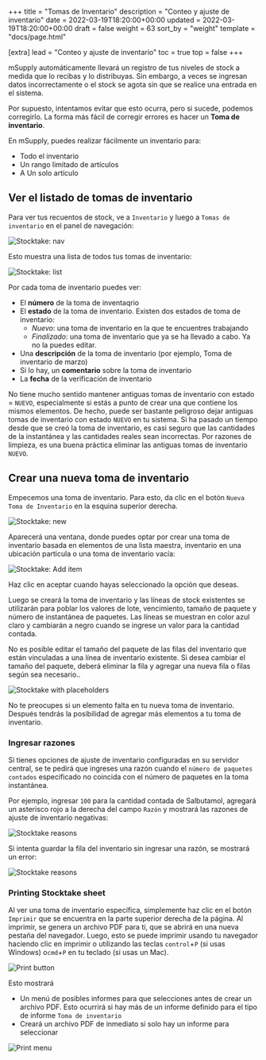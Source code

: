 +++
title = "Tomas de Inventario"
description = "Conteo y ajuste de inventario"
date = 2022-03-19T18:20:00+00:00
updated = 2022-03-19T18:20:00+00:00
draft = false
weight = 63
sort_by = "weight"
template = "docs/page.html"

[extra]
lead = "Conteo y ajuste de inventario"
toc = true
top = false
+++

mSupply automáticamente llevará un registro de tus niveles de stock a medida que lo recibas y lo distribuyas. Sin embargo, a veces se ingresan datos incorrectamente o el stock se agota sin que se realice una entrada en el sistema.

Por supuesto, intentamos evitar que esto ocurra, pero si sucede, podemos corregirlo. La forma más fácil de corregir errores es hacer un **Toma de inventario**.

En mSupply, puedes realizar fácilmente un inventario para:

- Todo el inventario
- Un rango limitado de artículos
- A Un solo artículo

## Ver el listado de tomas de inventario

Para ver tus recuentos de stock, ve a `Inventario` y luego a `Tomas de inventario` en el panel de navegación:

![Stocktake: nav](/docs/inventory/images/stocktake_gotost.png)

Esto muestra una lista de todos tus tomas de inventario:

![Stocktake: list](/docs/inventory/images/stocktake_stocktakelist.png)

Por cada toma de inventario puedes ver:

- El **número** de la toma de inventaqrio
- El **estado** de la toma de inventario. Existen dos estados de toma de inventario:
  - _Nuevo_: una toma de inventario en la que te encuentres trabajando
  - _Finalizado_: una toma de inventario que ya se ha llevado a cabo. Ya no la puedes editar.
- Una **descripción** de la toma de inventario (por ejemplo, Toma de inventario de marzo)
- Si lo hay, un **comentario** sobre la toma de inventario
- La **fecha** de la verificación de inventario

<div class="aviso">
No tiene mucho sentido mantener antiguas tomas de inventario con estado = <code>NUEVO</code>, especialmente si estás a punto de crear una que contiene los mismos elementos. De hecho, puede ser bastante peligroso dejar antiguas tomas de inventario con estado  <code>NUEVO</code> en tu sistema. Si ha pasado un tiempo desde que se creó la toma de inventario, es casi seguro que las cantidades de la instantánea y las cantidades reales sean incorrectas. Por razones de limpieza, es una buena práctica eliminar las antiguas tomas de inventario <code>NUEVO</code>.
</div>

## Crear una nueva toma de inventario

Empecemos una toma de inventario. Para esto, da clic en el botón `Nueva Toma de Inventario` en la esquina superior derecha.

![Stocktake: new](/docs/inventory/images/stocktake_newstocktake.png)

Aparecerá una ventana, donde puedes optar por crear una toma de inventario basada en elementos de una lista maestra, inventario en una ubicación particula o una toma de inventario vacía:

![Stocktake: Add item](/docs/inventory/images/stocktake_additem2.png)

Haz clic en aceptar cuando hayas seleccionado la opción que deseas.

Luego se creará la toma de inventario y las líneas de stock existentes se utilizarán para poblar los valores de lote, vencimiento, tamaño de paquete y número de instantánea de paquetes. Las líneas se muestran en color azul claro y cambiarán a negro cuando se ingrese un valor para la cantidad contada.

<div class="nota">No es posible editar el tamaño del paquete de las filas del inventario que están vinculadas a una línea de inventario existente. Si desea cambiar el tamaño del paquete, deberá eliminar la fila y agregar una nueva fila o filas según sea necesario..</div>

![Stocktake with placeholders](/docs/inventory/images/stocktake-placeholders.png)

<div class="consejo">
No te preocupes si un elemento falta en tu nueva toma de inventario. Después tendrás la posibilidad de agregar más elementos a tu toma de inventario. 
</div>

### Ingresar razones

Si tienes opciones de ajuste de inventario configuradas en su servidor central, se te pedirá que ingreses una razón cuando el `número de paquetes contados` especificado no coincida con el número de paquetes en la toma instantánea.

Por ejemplo, ingresar `100` para la cantidad contada de Salbutamol, agregará un asterisco rojo a la derecha del campo `Razón` y mostrará las razones de ajuste de inventario negativas:

![Stocktake reasons](/docs/inventory/images/stocktake_reasons.png)

Si intenta guardar la fila del inventario sin ingresar una razón, se mostrará un error:

![Stocktake reasons](/docs/inventory/images/stocktake_reasons_error.png)

### Printing Stocktake sheet

Al ver una toma de inventario específica, simplemente haz clic en el botón `Imprimir` que se encuentra en la parte superior derecha de la página.
Al imprimir, se genera un archivo PDF para ti, que se abrirá en una nueva pestaña del navegador. Luego, esto se puede imprimir usando tu navegador haciendo clic en imprimir o utilizando las teclas `control`+`P` (si usas Windows) o`cmd`+`P` en tu teclado (si usas un Mac).

![Print button](/docs/introduction/images/print_button.png)

Esto mostrará

- Un menú de posibles informes para que selecciones antes de crear un archivo PDF. Esto ocurrirá si hay más de un informe definido para el tipo de informe `Toma de inventario`
- Creará un archivo PDF de inmediato si solo hay un informe para seleccionar

![Print menu](/docs/distribution/images/os_print_menu.png)
